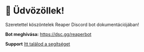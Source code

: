 # 👋 Üdvözöllek!

Szeretettel köszöntelek Reaper Discord bot dokumentációjában!

**Bot meghívása:** https://dsc.gg/reaperbot

**Support**
[Itt találod a segítséget](github/SUPPORT.md)
